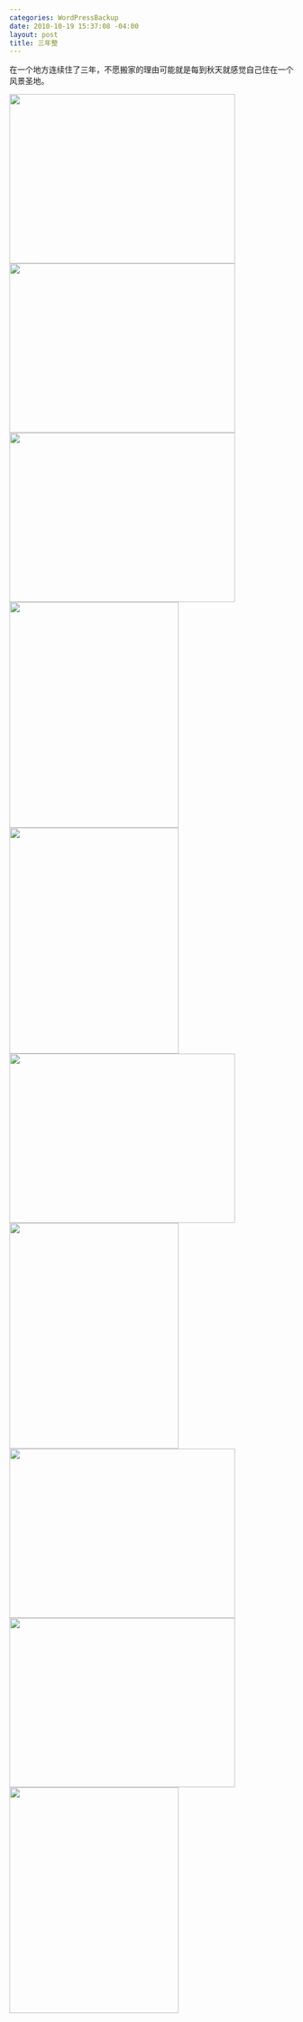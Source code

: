 ```yaml
--- 
categories: WordPressBackup
date: 2010-10-19 15:37:08 -04:00
layout: post
title: 三年整
---
```

在一个地方连续住了三年，不愿搬家的理由可能就是每到秋天就感觉自己住在一个风景圣地。

<!--more-->

<a href="http://ztnote.com/wp-content/uploads/2010/10/IMG_0555.jpg"><img src="http://ztnote.com/wp-content/uploads/2010/10/IMG_0555-400x300.jpg" alt="" title="IMG_0555" width="400" height="300" class="aligncenter size-medium wp-image-4462" /></a>
<a href="http://ztnote.com/wp-content/uploads/2010/10/IMG_0556.jpg"><img src="http://ztnote.com/wp-content/uploads/2010/10/IMG_0556-400x300.jpg" alt="" title="IMG_0556" width="400" height="300" class="aligncenter size-medium wp-image-4461" /></a>
<a href="http://ztnote.com/wp-content/uploads/2010/10/IMG_0558.jpg"><img src="http://ztnote.com/wp-content/uploads/2010/10/IMG_0558-400x300.jpg" alt="" title="IMG_0558" width="400" height="300" class="aligncenter size-medium wp-image-4459" /></a>
<a href="http://ztnote.com/wp-content/uploads/2010/10/IMG_0566.jpg"><img src="http://ztnote.com/wp-content/uploads/2010/10/IMG_0566-300x400.jpg" alt="" title="IMG_0566" width="300" height="400" class="aligncenter size-medium wp-image-4458" /></a>
<a href="http://ztnote.com/wp-content/uploads/2010/10/IMG_0599.jpg"><img src="http://ztnote.com/wp-content/uploads/2010/10/IMG_0599-300x400.jpg" alt="" title="IMG_0599" width="300" height="400" class="aligncenter size-medium wp-image-4457" /></a>
<a href="http://ztnote.com/wp-content/uploads/2010/10/IMG_0298.jpg"><img src="http://ztnote.com/wp-content/uploads/2010/10/IMG_0298-400x300.jpg" alt="" title="IMG_0298" width="400" height="300" class="aligncenter size-medium wp-image-4460" /></a>
<a href="http://ztnote.com/wp-content/uploads/2010/10/IMG_0607.jpg"><img src="http://ztnote.com/wp-content/uploads/2010/10/IMG_0607-300x400.jpg" alt="" title="IMG_0607" width="300" height="400" class="aligncenter size-medium wp-image-4456" /></a>
<a href="http://ztnote.com/wp-content/uploads/2010/10/IMG_0933.jpg"><img src="http://ztnote.com/wp-content/uploads/2010/10/IMG_0933-400x300.jpg" alt="" title="IMG_0933" width="400" height="300" class="aligncenter size-medium wp-image-4455" /></a>
<a href="http://ztnote.com/wp-content/uploads/2010/10/IMG_0934.jpg"><img src="http://ztnote.com/wp-content/uploads/2010/10/IMG_0934-400x300.jpg" alt="" title="IMG_0934" width="400" height="300" class="aligncenter size-medium wp-image-4454" /></a>
<a href="http://ztnote.com/wp-content/uploads/2010/10/IMG_0936.jpg"><img src="http://ztnote.com/wp-content/uploads/2010/10/IMG_0936-300x400.jpg" alt="" title="IMG_0936" width="300" height="400" class="aligncenter size-medium wp-image-4453" /></a>
